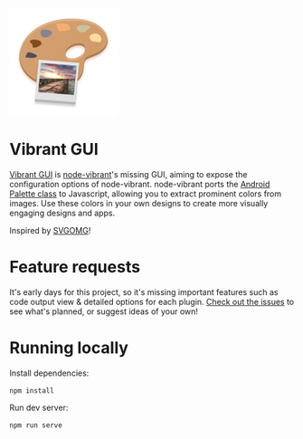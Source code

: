 ![](icons/logo/logo.png)

# Vibrant GUI

[Vibrant GUI](https://notwoods.github.io/vibrant-gui) is [node-vibrant](https://github.com/akfish/node-vibrant)'s missing GUI, aiming to expose the configuration options of node-vibrant. node-vibrant ports the [Android Palette class](https://developer.android.com/training/material/palette-colors.html) to Javascript, allowing you to extract prominent colors from images. Use these colors in your own designs to create more visually engaging designs and apps. 

Inspired by [SVGOMG](https://jakearchibald.github.io/svgomg/)!

# Feature requests
It's early days for this project, so it's missing important features such as code output view & detailed options for each plugin. [Check out the issues](https://github.com/NotWoods/vibrant-gui/issues) to see what's planned, or suggest ideas of your own!

# Running locally
Install dependencies:
```shell 
npm install
```

Run dev server:
```shell 
npm run serve
```
